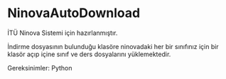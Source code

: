 # NinovaAutoDownload

İTÜ Ninova Sistemi için hazırlanmıştır.

İndirme dosyasının bulunduğu klasöre ninovadaki her bir sınıfınız için bir klasör açıp içine sınıf ve ders dosyalarını yüklemektedir.

Gereksinimler: Python
